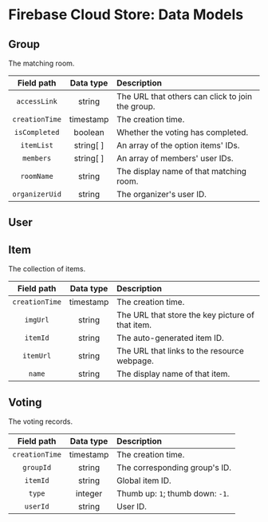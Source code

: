 # Firebase Cloud Store: Data Models

## Group

The matching room.

| Field path | Data type     | Description   |
| :--------: | :--------: | :-------------- |
| `accessLink` | string | The URL that others can click to join the group. |
| `creationTime` | timestamp | The creation time. |
| `isCompleted` | boolean | Whether the voting has completed. |
| `itemList` | string[ ] | An array of the option items' IDs. |
| `members` | string[ ] | An array of members' user IDs. |
| `roomName` | string | The display name of that matching room. |
| `organizerUid` | string | The organizer's user ID. |

## User

## Item

The collection of items.

| Field path | Data type     | Description   |
| :--------: | :--------: | :-------------- |
| `creationTime` | timestamp | The creation time. |
| `imgUrl` | string | The URL that store the key picture of that item. |
| `itemId` | string | The auto-generated item ID. |
| `itemUrl` | string | The URL that links to the resource webpage. |
| `name` | string | The display name of that item. |

## Voting

The voting records.

| Field path | Data type     | Description   |
| :--------: | :--------: | :-------------- |
| `creationTime` | timestamp | The creation time. |
| `groupId` | string | The corresponding group's ID. |
| `itemId` | string | Global item ID. |
| `type` | integer | Thumb up: `1`; thumb down: `-1`. |
| `userId` | string | User ID.  |
